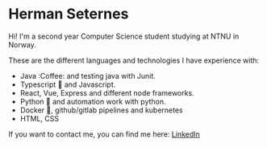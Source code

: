 # Herman Seternes

Hi! I'm a second year Computer Science student studying at NTNU in Norway.

These are the different languages and technologies I have experience with:
* Java :Coffee: and testing java with Junit.
* Typescript :revolving_hearts: and Javascript.
* React, Vue, Express and different node frameworks.
* Python :snake: and automation work with python.
* Docker :ship:, github/gitlab pipelines and kubernetes
* HTML, CSS

If you want to contact me, you can find me here:
[LinkedIn](https://www.linkedin.com/in/herman-seternes-902985146/)
